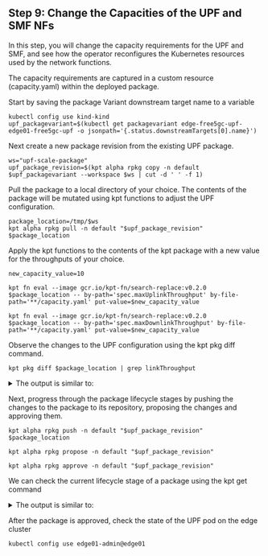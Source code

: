 ## Step 9: Change the Capacities of the UPF and SMF NFs

In this step, you will change the capacity requirements for the UPF and SMF, and
see how the operator reconfigures the Kubernetes resources used by the network
functions.

The capacity requirements are captured in a custom resource (capacity.yaml) within the deployed
package.

Start by saving the package Variant downstream target name to a variable

```
kubectl config use kind-kind
upf_packagevariant=$(kubectl get packagevariant edge-free5gc-upf-edge01-free5gc-upf -o jsonpath='{.status.downstreamTargets[0].name}')

```
Next create a new package revision from the existing UPF package.

```
ws="upf-scale-package"
upf_package_revision=$(kpt alpha rpkg copy -n default $upf_packagevariant --workspace $ws | cut -d ' ' -f 1)
```

Pull the package to a local directory of your choice. The contents of the package will be mutated using kpt functions to adjust the UPF configuration.
```
package_location=/tmp/$ws
kpt alpha rpkg pull -n default "$upf_package_revision" $package_location
```

Apply the kpt functions to the contents of the kpt package with a new value for the throughputs of your choice.
```
new_capacity_value=10

kpt fn eval --image gcr.io/kpt-fn/search-replace:v0.2.0 $package_location -- by-path='spec.maxUplinkThroughput' by-file-path='**/capacity.yaml' put-value=$new_capacity_value

kpt fn eval --image gcr.io/kpt-fn/search-replace:v0.2.0 $package_location -- by-path='spec.maxDownlinkThroughput' by-file-path='**/capacity.yaml' put-value=$new_capacity_value
```

Observe the changes to the UPF configuration using the kpt pkg diff command.
```
kpt pkg diff $package_location | grep linkThroughput
``` 

<details>
<summary>The output is similar to:</summary>
```
ubuntu@nephio-r1:/tmp/upf-scale-package$ kpt pkg diff $package_location | grep linkThroughput
From https://github.com/nephio-project/free5gc-packages
 * tag               pkg-example-upf-bp/v3 -> FETCH_HEAD
Adding package "pkg-example-upf-bp".
<   maxUplinkThroughput: 10G
<   maxDownlinkThroughput: 10
>   maxUplinkThroughput: 5G
>   maxDownlinkThroughput: 5G
```
</details>

Next, progress through the package lifecycle stages by pushing the changes to the package to its repository, proposing the changes and approving them.

```
kpt alpha rpkg push -n default "$upf_package_revision" $package_location

kpt alpha rpkg propose -n default "$upf_package_revision"

kpt alpha rpkg approve -n default "$upf_package_revision"
```

We can check the current lifecycle stage of a package using the kpt get command


<details>
<summary>The output is similar to:</summary>
```
ubuntu@nephio-r1:/tmp $ kpt alpha rpkg get
NAME                                                               PACKAGE                              WORKSPACENAME          REVISION   LATEST   LIFECYCLE   REPOSITORY
edge01-e72d245b864db0fd234d9b4ead2f96edcf6bb3e4                    free5gc-operator                     packagevariant-1       main       false    Published   edge01
edge01-7c9bf9f43768ecd2b45a8be84698763cdd2593b6                    free5gc-operator                     packagevariant-1       v1         true     Published   edge01
edge01-40c616e5d87053350473d3ffa1387a9a534f8f42                    free5gc-upf                          upf-scale-package      v2         true     Published   edge01
```
</details>

After the package is approved, check the state of the UPF pod on the edge cluster

```
kubectl config use edge01-admin@edge01
```
